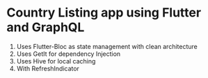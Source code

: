 # Country Listing app using Flutter and GraphQL

1. Uses Flutter-Bloc as state management with clean architecture
2. Uses GetIt for dependency Injection
3. Uses Hive for local caching
4. With RefreshIndicator



